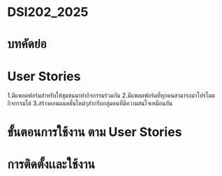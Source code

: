 # DSI202_2025
# บทคัดย่อ

# User Stories 
1.มีแพลตฟอร์มสำหรับให้ชุมชนมาทำกิจกรรมร่วมกัน
2.มีแพลตฟอร์มที่ทุกคนสามารถมาโปรโมตกิจกรรมได้
3.สร้างคอนแนคชั่นใหม่ๆสำกรับกลุ่มคนที่มีความสนใจเหมือนกัน
# ขั้นตอนการใช้งาน ตาม User Stories


# การติดตั้งเเละใช้งาน